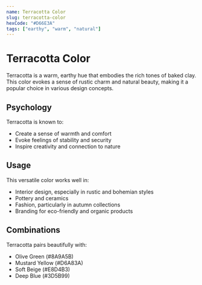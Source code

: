 ```yaml
---
name: Terracotta Color
slug: terracotta-color
hexCode: "#D66E3A"
tags: ["earthy", "warm", "natural"]
---
```


# Terracotta Color

Terracotta is a warm, earthy hue that embodies the rich tones of baked clay. This color evokes a sense of rustic charm and natural beauty, making it a popular choice in various design concepts.

## Psychology

Terracotta is known to:
- Create a sense of warmth and comfort
- Evoke feelings of stability and security
- Inspire creativity and connection to nature

## Usage

This versatile color works well in:
- Interior design, especially in rustic and bohemian styles
- Pottery and ceramics
- Fashion, particularly in autumn collections
- Branding for eco-friendly and organic products

## Combinations

Terracotta pairs beautifully with:
- Olive Green (#8A9A5B)
- Mustard Yellow (#D6A83A)
- Soft Beige (#E8D4B3)
- Deep Blue (#3D5B99)